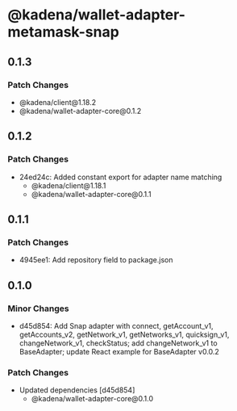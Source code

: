 # @kadena/wallet-adapter-metamask-snap

## 0.1.3

### Patch Changes

- @kadena/client\@1.18.2
- @kadena/wallet-adapter-core\@0.1.2

## 0.1.2

### Patch Changes

- 24ed24c: Added constant export for adapter name matching
  - @kadena/client\@1.18.1
  - @kadena/wallet-adapter-core\@0.1.1

## 0.1.1

### Patch Changes

- 4945ee1: Add repository field to package.json

## 0.1.0

### Minor Changes

- d45d854: Add Snap adapter with connect, getAccount_v1, getAccounts_v2,
  getNetwork_v1, getNetworks_v1, quicksign_v1, changeNetwork_v1, checkStatus;
  add changeNetwork_v1 to BaseAdapter; update React example for BaseAdapter
  v0.0.2

### Patch Changes

- Updated dependencies \[d45d854]
  - @kadena/wallet-adapter-core\@0.1.0
